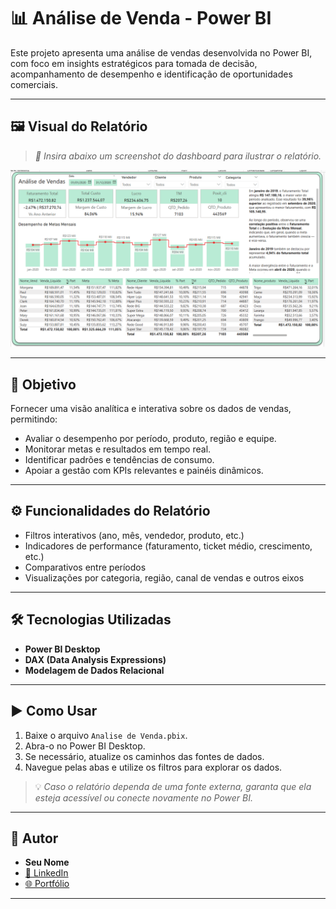 
# 📊 Análise de Venda - Power BI

Este projeto apresenta uma análise de vendas desenvolvida no Power BI, com foco em insights estratégicos para tomada de decisão, acompanhamento de desempenho e identificação de oportunidades comerciais.

---

## 🖼️ Visual do Relatório

> _📌 Insira abaixo um screenshot do dashboard para ilustrar o relatório._

![Exemplo do Dashboard](relatório.png)


---

## 🎯 Objetivo

Fornecer uma visão analítica e interativa sobre os dados de vendas, permitindo:
- Avaliar o desempenho por período, produto, região e equipe.
- Monitorar metas e resultados em tempo real.
- Identificar padrões e tendências de consumo.
- Apoiar a gestão com KPIs relevantes e painéis dinâmicos.

---

## ⚙️ Funcionalidades do Relatório

- Filtros interativos (ano, mês, vendedor, produto, etc.)
- Indicadores de performance (faturamento, ticket médio, crescimento, etc.)
- Comparativos entre períodos
- Visualizações por categoria, região, canal de vendas e outros eixos

---

## 🛠️ Tecnologias Utilizadas

- **Power BI Desktop**
- **DAX (Data Analysis Expressions)**
- **Modelagem de Dados Relacional**

---

## ▶️ Como Usar

1. Baixe o arquivo `Analise de Venda.pbix`.
2. Abra-o no Power BI Desktop.
3. Se necessário, atualize os caminhos das fontes de dados.
4. Navegue pelas abas e utilize os filtros para explorar os dados.

> 💡 _Caso o relatório dependa de uma fonte externa, garanta que ela esteja acessível ou conecte novamente no Power BI._

---

## 👤 Autor

- **Seu Nome**
- [🔗 LinkedIn](https://linkedin.com/in/seu-usuario)
- [🌐 Portfólio](https://seuportfolio.com)

---
